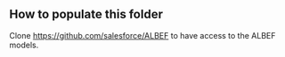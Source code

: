 ## How to populate this folder

Clone https://github.com/salesforce/ALBEF to have access to the ALBEF models.